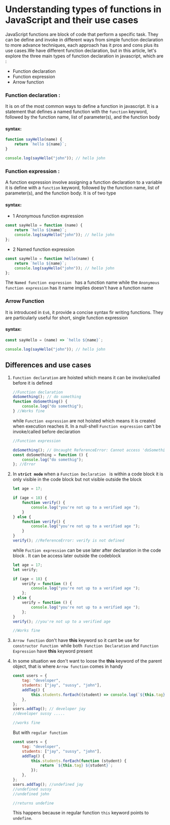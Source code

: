 # Understanding types of functions in JavaScript and their use cases

JavaScript functions are block of code that perform a specific task. They can be define and invoke in different ways from simple function declaration to more advance techniques, each approach has it pros and cons plus its use cases.We have different function declaration, but in this article, let's explore the three main types of function declaration in javascript, which are :

- Function declaration
- Function expression
- Arrow function

### Function declaration :

It is on of the most common ways to define a function in javascript. It is a statement that defines a named function with the `function` keyword, followed by the function name, list of parameter(s), and the function body

#### syntax:

```js
function sayHello(name) {
	return `hello ${name}`;
}

console.log(sayHello("john")); // hello john
```

### Function expression :

A function expression involve assigning a function declaration to a variable it is define with a `function` keyword, followed by the function name, list of parameter(s), and the function body. It is of two type

#### syntax:

- 1 Anonymous function expression

```js
const sayHello = function (name) {
	return `hello ${name}`;
	console.log(sayHello("john")); // hello john
};
```

- 2 Named function expression

```js
const sayHello = function hello(name) {
	return `hello ${name}`;
	console.log(sayHello("john")); // hello john
};
```

The `Named function expression ` has a function name while the `Anonymous function expression` has it name implies doesn't have a function name

### Arrow Function

It is introduced in `Es6`, it provide a concise syntax fir writing functions. They are particularly useful for short, single function expression

#### syntax:

```js
const sayHello = (name) => `hello ${name}`;

console.log(sayHello("john")); // hello john
```

## Differences and use cases

<ol>
  <li>

`Function declaration` are hoisted which means it can be invoke/called before it is defined

```js
//Function declaration
doSomething(); // do something
function doSomething() {
	console.log("do somethig");
} //Works fine
```

while `Function expression` are not hoisted which means it is created when execution reaches it. In a null-shell `Function expression` can't be invoke/called before declaration

```js
//Function expression

doSomething(); // Uncaught ReferenceError: Cannot access 'doSomething' before initialization
const doSomething = function () {
	console.log("do somethig");
}; //Error
```

  </li>
  <li>
  
 In <strong> `strict mode` </strong> when a `Function Declaration ` is within a code block it is only visible in the code block but not visible outside the block

```js
let age = 17;

if (age < 18) {
	function verify() {
		console.log("you're not up to a verified age ");
	}
} else {
	function verify() {
		console.log("you're not up to a verified age ");
	}
}
verify(); //ReferenceError: verify is not defined
```

while `Fuction expression` can be use later after declaration in the code block . It can be access later outside the codeblock

```js
let age = 17;
let verify;

if (age < 18) {
	verify = function () {
		console.log("you're not up to a verified age ");
	};
} else {
	verify = function () {
		console.log("you're not up to a verified age ");
	};
}
verify(); //you're not up to a verified age

//Works fine
```

  </li>
  <li>

`Arrow function` don't have <strong>this</strong> keyword so it cant be use for `constructor Function `while both` Function Declaration` and `Function Expression` have <strong>this</strong> keyword present

  </li>
  <li>

In some situation we don't want to loose the <strong>this</strong> keyword of the parent object, that is where `Arrow function` comes in handy

```js
const users = {
	tag: "developer",
	students: ["jay", "sussy", "john"],
	addTag() {
		this.students.forEach((student) => console.log(`${this.tag} ${student}`););
	},
};
users.addTag(); // developer jay
//developer sussy .....

//works fine
```

But with `regular function`

```js
const users = {
	tag: "developer",
	students: ["jay", "sussy", "john"],
	addTag() {
		this.students.forEach(function (student) {
			return `${this.tag} ${student}`;
		});
	},
};
users.addTag(); //undefined jay
//undefined sussy
//undefined john

//returns undefine
```

This happens because in regular function `this` keyword points to `undefine`.

  </li>
  
</ol>
